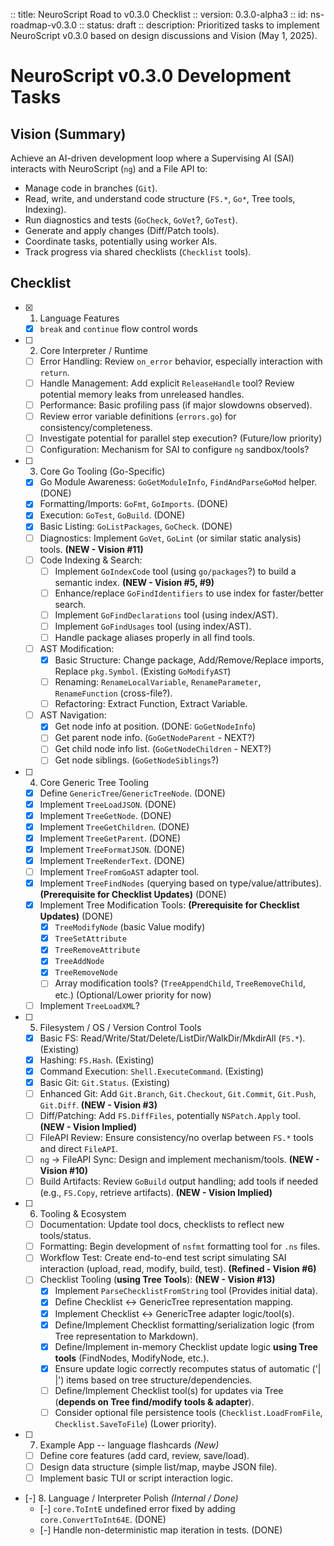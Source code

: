  :: title: NeuroScript Road to v0.3.0 Checklist
 :: version: 0.3.0-alpha3
 :: id: ns-roadmap-v0.3.0
 :: status: draft
 :: description: Prioritized tasks to implement NeuroScript v0.3.0 based on design discussions and Vision (May 1, 2025).
 
 # NeuroScript v0.3.0 Development Tasks
 
 ## Vision (Summary)
 
 Achieve an AI-driven development loop where a Supervising AI (SAI) interacts with NeuroScript (`ng`) and a File API to:
 - Manage code in branches (`Git`).
 - Read, write, and understand code structure (`FS.*`, `Go*`, Tree tools, Indexing).
 - Run diagnostics and tests (`GoCheck`, `GoVet`?, `GoTest`).
 - Generate and apply changes (Diff/Patch tools).
 - Coordinate tasks, potentially using worker AIs.
 - Track progress via shared checklists (`Checklist` tools).
 
 ## Checklist
 
 - [x] 1. Language Features
     - [x] `break` and `continue` flow control words
 
 - [ ] 2. Core Interpreter / Runtime
     - [ ] Error Handling: Review `on_error` behavior, especially interaction with `return`.
     - [ ] Handle Management: Add explicit `ReleaseHandle` tool? Review potential memory leaks from unreleased handles.
     - [ ] Performance: Basic profiling pass (if major slowdowns observed).
     - [ ] Review error variable definitions (`errors.go`) for consistency/completeness.
     - [ ] Investigate potential for parallel step execution? (Future/low priority)
     - [ ] Configuration: Mechanism for SAI to configure `ng` sandbox/tools?
 
 - [ ] 3. Core Go Tooling (Go-Specific)
     - [x] Go Module Awareness: `GoGetModuleInfo`, `FindAndParseGoMod` helper. (DONE)
     * [x] Formatting/Imports: `GoFmt`, `GoImports`. (DONE)
     * [x] Execution: `GoTest`, `GoBuild`. (DONE)
     * [x] Basic Listing: `GoListPackages`, `GoCheck`. (DONE)
     * [ ] Diagnostics: Implement `GoVet`, `GoLint` (or similar static analysis) tools. **(NEW - Vision #11)**
     * [ ] Code Indexing & Search:
         * [ ] Implement `GoIndexCode` tool (using `go/packages`?) to build a semantic index. **(NEW - Vision #5, #9)**
         * [ ] Enhance/replace `GoFindIdentifiers` to use index for faster/better search.
         * [ ] Implement `GoFindDeclarations` tool (using index/AST).
         * [ ] Implement `GoFindUsages` tool (using index/AST).
         * [ ] Handle package aliases properly in all find tools.
     - [ ] AST Modification:
         - [x] Basic Structure: Change package, Add/Remove/Replace imports, Replace `pkg.Symbol`. (Existing `GoModifyAST`)
         * [ ] Renaming: `RenameLocalVariable`, `RenameParameter`, `RenameFunction` (cross-file?).
         * [ ] Refactoring: Extract Function, Extract Variable.
     - [ ] AST Navigation:
         * [x] Get node info at position. (DONE: `GoGetNodeInfo`)
         * [ ] Get parent node info. (`GoGetNodeParent` - NEXT?)
         * [ ] Get child node info list. (`GoGetNodeChildren` - NEXT?)
         * [ ] Get node siblings. (`GoGetNodeSiblings`?)
 
 - [ ] 4. Core Generic Tree Tooling
     - [x] Define `GenericTree`/`GenericTreeNode`. (DONE)
     - [x] Implement `TreeLoadJSON`. (DONE)
     - [x] Implement `TreeGetNode`. (DONE)
     - [x] Implement `TreeGetChildren`. (DONE)
     - [x] Implement `TreeGetParent`. (DONE)
     - [x] Implement `TreeFormatJSON`. (DONE)
     - [x] Implement `TreeRenderText`. (DONE)
     - [ ] Implement `TreeFromGoAST` adapter tool.
     - [x] Implement `TreeFindNodes` (querying based on type/value/attributes). **(Prerequisite for Checklist Updates)** (DONE)
     - [x] Implement Tree Modification Tools: **(Prerequisite for Checklist Updates)** (DONE)
         - [x] `TreeModifyNode` (basic Value modify)
         - [x] `TreeSetAttribute`
         - [x] `TreeRemoveAttribute`
         - [x] `TreeAddNode`
         - [x] `TreeRemoveNode`
         - [ ] Array modification tools? (`TreeAppendChild`, `TreeRemoveChild`, etc.) (Optional/Lower priority for now)
     - [ ] Implement `TreeLoadXML`?
 
 - [ ] 5. Filesystem / OS / Version Control Tools
     - [x] Basic FS: Read/Write/Stat/Delete/ListDir/WalkDir/MkdirAll (`FS.*`). (Existing)
     - [x] Hashing: `FS.Hash`. (Existing)
     - [x] Command Execution: `Shell.ExecuteCommand`. (Existing)
     - [x] Basic Git: `Git.Status`. (Existing)
     - [ ] Enhanced Git: Add `Git.Branch`, `Git.Checkout`, `Git.Commit`, `Git.Push`, `Git.Diff`. **(NEW - Vision #3)**
     - [ ] Diff/Patching: Add `FS.DiffFiles`, potentially `NSPatch.Apply` tool. **(NEW - Vision Implied)**
     - [ ] FileAPI Review: Ensure consistency/no overlap between `FS.*` tools and direct `FileAPI`.
     - [ ] `ng` -> FileAPI Sync: Design and implement mechanism/tools. **(NEW - Vision #10)**
     - [ ] Build Artifacts: Review `GoBuild` output handling; add tools if needed (e.g., `FS.Copy`, retrieve artifacts). **(NEW - Vision Implied)**
 
 - [ ] 6. Tooling & Ecosystem
     - [ ] Documentation: Update tool docs, checklists to reflect new tools/status.
     - [ ] Formatting: Begin development of `nsfmt` formatting tool for `.ns` files.
     - [ ] Workflow Test: Create end-to-end test script simulating SAI interaction (upload, read, modify, build, test). **(Refined - Vision #6)**
     - [ ] Checklist Tooling (**using Tree Tools**): **(NEW - Vision #13)**
         - [x] Implement `ParseChecklistFromString` tool (Provides initial data).
         - [x] Define Checklist <-> GenericTree representation mapping.
         - [x] Implement Checklist <-> GenericTree adapter logic/tool(s).
         - [x] Define/Implement Checklist formatting/serialization logic (from Tree representation to Markdown).
         - [x] Define/Implement in-memory Checklist update logic **using Tree tools** (FindNodes, ModifyNode, etc.).
         - [x] Ensure update logic correctly recomputes status of automatic ('| |') items based on tree structure/dependencies.
         - [ ] Define/Implement Checklist tool(s) for updates via Tree (**depends on Tree find/modify tools & adapter**).
         - [ ] Consider optional file persistence tools (`Checklist.LoadFromFile`, `Checklist.SaveToFile`) (Lower priority).
 
 - [ ] 7. Example App -- language flashcards *(New)*
     - [ ] Define core features (add card, review, save/load).
     - [ ] Design data structure (simple list/map, maybe JSON file).
     - [ ] Implement basic TUI or script interaction logic.
 
 - [-] 8. Language / Interpreter Polish *(Internal / Done)*
     - [-] `core.ToIntE` undefined error fixed by adding `core.ConvertToInt64E`. (DONE)
     - [-] Handle non-deterministic map iteration in tests. (DONE)
